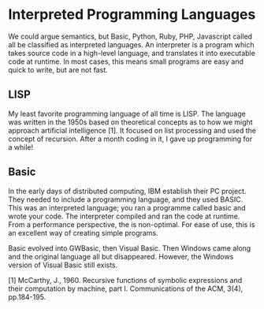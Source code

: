 # Interpreted Programming Languages

We could argue semantics, but Basic, Python, Ruby, PHP, Javascript called all be classified as interpreted languages. An interpreter is a program which takes source code in a high-level language, and translates it into executable code at runtime. In most cases, this means small programs are easy and quick to write, but are not fast.

## LISP

My least favorite programming language of all time is LISP. The language was written in the 1950s based on theoretical concepts as to how we might approach artificial intelligence \[1]. It focused on list processing and used the concept of recursion. After a month coding in it, I gave up programming for a while!

## Basic

In the early days of distributed computing, IBM establish their PC project. They needed to include a programming language, and they used BASIC. This was an interpreted language; you ran a programme called basic and wrote your code. The interpreter compiled and ran the code at runtime. From a performance perspective, the is non-optimal. For ease of use, this is an excellent way of creating simple programs.

Basic evolved into GWBasic, then Visual Basic. Then Windows came along and the original language all but disappeared. However, the Windows version of Visual Basic still exists.

\[1] McCarthy, J., 1960. Recursive functions of symbolic expressions and their computation by machine, part I. Communications of the ACM, 3(4), pp.184-195.
